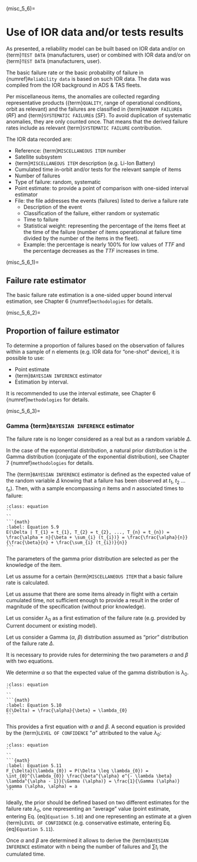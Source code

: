 (misc_5_6)=
# Use of IOR data and/or tests results
As presented, a reliability model can be built based on IOR data and/or on {term}`TEST DATA` (manufacturers, user) or combined with IOR data and/or on {term}`TEST DATA` (manufacturers, user).

The basic failure rate or the basic probability of failure in {numref}`Reliability data` is based on such IOR data. The data was compiled from the IOR background in ADS & TAS fleets.

Per miscellaneous items, the anomalies are collected regarding representative products ({term}`QUALITY`, range of operational conditions, orbit as relevant) and the failures are classified in {term}`RANDOM FAILURE`s ($RF$) and {term}`SYSTEMATIC FAILURE`s ($SF$). To avoid duplication of systematic anomalies, they are only counted once. That means that the derived failure rates include as relevant {term}`SYSTEMATIC FAILURE` contribution.

The IOR data recorded are:

* Reference: {term}`MISCELLANEOUS ITEM` number
* Satellite subsystem
* {term}`MISCELLANEOUS ITEM` description (e.g. Li-Ion Battery)
* Cumulated time in-orbit and/or tests for the relevant sample of items
* Number of failures
* Type of failure: random, systematic
* Point estimate: to provide a point of comparison with one-sided interval estimator
* File: the file addresses the events (failures) listed to derive a failure rate
  * Description of the event
  * Classification of the failure, either random or systematic
  * Time to failure
  * Statistical weight: representing the percentage of the items fleet at the time of the failure (number of items operational at failure time divided by the number of the items in the fleet).
  * Example: the percentage is nearly 100% for low values of $TTF$ and the percentage decreases as the $TTF$ increases in time. 


(misc_5_6_1)=
## Failure rate estimator

The basic failure rate estimation is a one-sided upper bound interval estimation, see Chapter 6 {numref}`methodologies` for details.


(misc_5_6_2)=
## Proportion of failure estimator

To determine a proportion of failures based on the observation of failures within a sample of n elements (e.g. IOR data for “one-shot” device), it is possible to use:

* Point estimate
* {term}`BAYESIAN INFERENCE` estimator
* Estimation by interval. 

It is recommended to use the interval estimate, see Chapter 6 {numref}`methodologies` for details.


(misc_5_6_3)=
### Gamma {term}`BAYESIAN INFERENCE` estimator

The failure rate is no longer considered as a real but as a random variable $\Delta$.

In the case of the exponential distribution, a natural prior distribution is the Gamma distribution (conjugate of the exponential distribution), see Chapter 7 {numref}`methodologies` for details.

The {term}`BAYESIAN INFERENCE` estimator is defined as the expected value of the random variable $\Delta$ knowing that a failure has been observed at $t_{1}$, $t_{2}$ … $t_{n}$). Then, with a sample encompassing $n$ items and $n$ associated times to failure:

````{admonition} Equation
:class: equation
``
``  
```{math}
:label: Equation 5.9
E(\Delta | T_{1} = t_{1}, T_{2} = t_{2}, ..., T_{n} = t_{n}) = \frac{\alpha + n}{\beta + \sum_{i} (t_{i})} = \frac{\frac{\alpha}{n}}{\frac{\beta}{n} + \frac{\sum_{i} (t_{i})}{n}}
```
````


The parameters of the gamma prior distribution are selected as per the knowledge of the item.

Let us assume for a certain {term}`MISCELLANEOUS ITEM` that a basic failure rate is calculated.

Let us assume that there are some items already in flight with a certain cumulated time, not sufficient enough to provide a result in the order of magnitude of the specification (without prior knowledge).

Let us consider $\lambda_{0}$ as a first estimation of the failure rate (e.g. provided by Current document or existing model).

Let us consider a Gamma ($\alpha$, $\beta$) distribution assumed as “prior” distribution of the failure rate $\Delta$.

It is necessary to provide rules for determining the two parameters $\alpha$ and $\beta$ with two equations.

We determine $\alpha$ so that the expected value of the gamma distribution is $\lambda_{0}$.

````{admonition} Equation
:class: equation
``
``  
```{math}
:label: Equation 5.10
E(\Delta) = \frac{\alpha}{\beta} = \lambda_{0}
```
````

This provides a first equation with $\alpha$ and $\beta$.
A second equation is provided by the {term}`LEVEL OF CONFIDENCE` "$a$" attributed to the value $\lambda_{0}$:

````{admonition} Equation
:class: equation
``
``  
```{math}
:label: Equation 5.11
F_{\Delta}(\lambda_{0}) = P(\Delta \leq \lambda_{0}) = \int_{0}^{\lambda_{0}} \frac{\beta^{\alpha} e^{- \lambda \beta} \lambda^{\alpha - 1}}{\Gamma (\alpha)} = \frac{1}{\Gamma (\alpha)} \gamma (\alpha, \alpha) = a
```
````


Ideally, the prior should be defined based on two different estimates for the failure rate $\lambda_{0}$, one representing an “average” value (point estimate, entering Eq. {eq}`Equation 5.10`) and one representing an estimate at a given {term}`LEVEL OF CONFIDENCE` (e.g. conservative estimate, entering Eq. {eq}`Equation 5.11`).

Once $\alpha$ and $\beta$ are determined it allows to derive the {term}`BAYESIAN INFERENCE` estimator with n being the number of failures and $\sum t_{i}$ the cumulated time.
